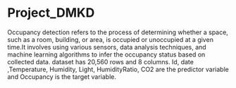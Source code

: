 # Project_DMKD
Occupancy detection refers to the process of determining whether a space, such as a room, building, or area, is occupied or unoccupied at a given time.It involves using various sensors, data analysis techniques, and machine learning algorithms to infer the occupancy status based on collected data.
dataset has 20,560 rows and 8 columns.
Id, date ,Temperature, Humidity, Light, HumidityRatio, CO2 are the predictor variable and Occupancy is the target variable.



